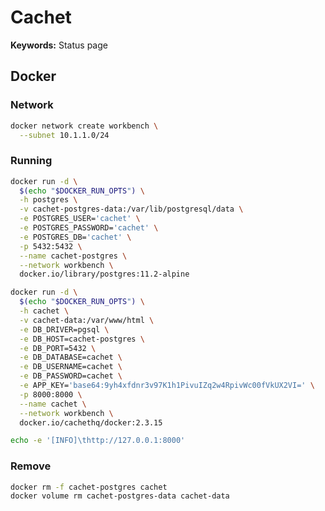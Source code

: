 # Cachet

**Keywords:** Status page

<!--
https://github.com/CastawayLabs/cachet-monitor
https://github.com/mtakaki/cachet-url-monitor
https://github.com/mtakaki/cachet-mysql-monitor
-->

## Docker

### Network

```sh
docker network create workbench \
  --subnet 10.1.1.0/24
```

### Running

```sh
docker run -d \
  $(echo "$DOCKER_RUN_OPTS") \
  -h postgres \
  -v cachet-postgres-data:/var/lib/postgresql/data \
  -e POSTGRES_USER='cachet' \
  -e POSTGRES_PASSWORD='cachet' \
  -e POSTGRES_DB='cachet' \
  -p 5432:5432 \
  --name cachet-postgres \
  --network workbench \
  docker.io/library/postgres:11.2-alpine
```

```sh
docker run -d \
  $(echo "$DOCKER_RUN_OPTS") \
  -h cachet \
  -v cachet-data:/var/www/html \
  -e DB_DRIVER=pgsql \
  -e DB_HOST=cachet-postgres \
  -e DB_PORT=5432 \
  -e DB_DATABASE=cachet \
  -e DB_USERNAME=cachet \
  -e DB_PASSWORD=cachet \
  -e APP_KEY='base64:9yh4xfdnr3v97K1h1PivuIZq2w4RpivWc00fVkUX2VI=' \
  -p 8000:8000 \
  --name cachet \
  --network workbench \
  docker.io/cachethq/docker:2.3.15
```

```sh
echo -e '[INFO]\thttp://127.0.0.1:8000'
```

### Remove

```sh
docker rm -f cachet-postgres cachet
docker volume rm cachet-postgres-data cachet-data
```
